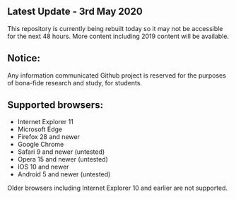 ## Latest Update - 3rd May 2020
This repository is currently being rebuilt today so it may not be accessible for the next 48 hours.
More content including 2019 content will be available. 

## Notice:
Any information communicated Github project is reserved for the purposes of bona-fide research and study, for students.

## Supported browsers:
- Internet Explorer 11
- Microsoft Edge
- Firefox 28 and newer
- Google Chrome
- Safari 9 and newer (untested)
- Opera 15 and newer (untested)
- IOS 10 and newer
- Android 5 and newer (untested)

Older browsers including Internet Explorer 10 and earlier are not supported.
